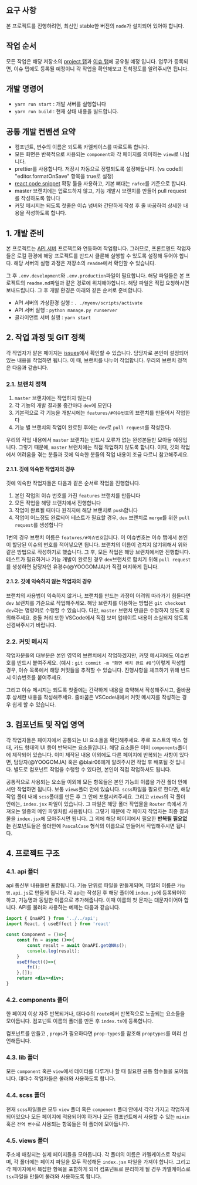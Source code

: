 ## 요구 사항

본 프로젝트를 진행하려면, 최신인 stable한 버전의 `node`가 설치되어 있어야 합니다.

## 작업 순서

모든 작업은 해당 저장소의 [project 탭](https://github.com/orgs/DSC-Sahmyook/projects/2)과 [이슈 탭](https://github.com/DSC-Sahmyook/Sejul-client/issues)에 공유될 예정 입니다.
업무가 등록되면, 이슈 탭에도 등록될 예정이니 각 작업을 확인해보고 진척정도를 알려주시면 됩니다.

## 개발 명령어

-   `yarn run start` : 개발 서버를 실행합니다
-   `yarn run build` : 현재 상태 내용을 빌드합니다.

## 공통 개발 컨벤션 요약

-   컴포넌트, 변수의 이름은 되도록 카멜케이스를 따르도록 합니다.
-   모든 화면은 반복적으로 사용되는 `component`와 각 페이지를 의미하는 `view`로 나뉩니다.
-   prettier를 사용합니다. 저장시 자동으로 정렬되도록 설정해둡니다. (vs code의 "editor.formatOnSave" 항목을 true로 설정)
-   [react code snippet](https://marketplace.visualstudio.com/items?itemName=dsznajder.es7-react-js-snippets) 확장 툴을 사용하고, 기본 뼈대는 `rafce`를 기준으로 합니다.
-   master 브랜치에는 업로드하지 않고, 기능 개발시 브랜치를 만들어 pull request를 작성하도록 합니다
-   커밋 메시지는 되도록 첫줄은 이슈 넘버와 간단하게 작성 후 줄 바꿈하여 상세한 내용을 작성하도록 합니다.

## 1. 개발 준비

본 프로젝트는 [API 서버](https://github.com/DSC-Sahmyook/Sejul-api) 프로젝트와 연동하여 작업합니다. 그러므로, 프론트엔드 작업자들은 로컬 환경에 해당 프로젝트를 반드시 클론해 실행할 수 있도록 설정해 두어야 합니다. 해당 서버의 실행 과정은 저장소의 `readme`에서 확인할 수 있습니다.

그 후 `.env.development`와 `.env.production`파일이 필요합니다. 해당 파일들은 본 프로젝트의 `readme.md`파일과 같은 경로에 위치해야합니다. 해당 파일은 직접 요청하시면 보내드립니다. 그 후 개발 환경은 아래와 같은 순서로 준비합니다.

-   API 서버의 가상환경 실행 : `. ./myenv/scripts/activate`
-   API 서버 실행 : `python manage.py runserver`
-   클라이언트 서버 실행 : `yarn start`

## 2. 작업 과정 및 GIT 정책

각 작업자가 맡은 페이지는 [issues](https://github.com/DSC-Sahmyook/Sejul-client/issues)에서 확인할 수 있습니다. 담당자로 본인이 설정되어 있는 내용을 작업하면 됩니다. 이 때, 브랜치를 나누어 작업합니다. 우리의 브랜치 정책은 다음과 같습니다.

### 2.1. 브랜치 정책

1. `master` 브랜치에는 작업하지 않는다
2. 각 기능의 개발 결과물 중간마다 `dev`에 모인다
3. 기본적으로 각 기능을 개발시에는 `features/#이슈번호`의 브랜치를 만들어서 작업한다
4. 기능 별 브랜치의 작업이 완료된 후에는 `dev`로 `pull request`를 작성한다.

우리의 작업 내용에서 `master` 브랜치는 반드시 오류가 없는 완성본들만 모아둘 예정입니다. 그렇기 때문에, `master` 브랜치에는 직접 작업하지 않도록 합니다. 이때, 깃의 작업에서 어려움을 겪는 분들과 깃에 익숙한 분들의 작업 내용이 조금 다르니 참고해주세요.

#### 2.1.1. 깃에 익숙한 작업자의 경우

깃에 익숙한 작업자들은 다음과 같은 순서로 작업을 진행합니다.

1. 본인 작업의 이슈 번호를 가진 `features` 브랜치를 만듭니다
2. 모든 작업을 해당 브랜치에서 진행합니다
3. 작업이 완료될 때마다 원격지에 해당 브랜치로 `push`합니다
4. 작업이 어느정도 완료되어 테스트가 필요할 경우, `dev` 브랜치로 `merge`를 위한 `pull request`를 생성합니다

1번의 경우 브랜치 이름은 `features/#이슈번호`입니다. 이 이슈번호는 이슈 탭에서 본인이 할당된 이슈의 번호를 적어넣으면 됩니다. 브랜치의 이름이 겹치지 않기위해서 위와 같은 방법으로 작성하기로 했습니다. 그 후, 모든 작업은 해당 브랜치에서만 진행합니다. 테스트가 필요하거나 기능 개발이 완료된 경우 `dev`브랜치로 합치기 위해 `pull request`를 생성하면 담당자인 유경수(@YOOGOMJA)가 직접 머지하게 됩니다.

#### 2.1.2. 깃에 익숙하지 않는 작업자의 경우

브랜치의 사용법이 익숙하지 않거나, 브랜치를 만드는 과정이 어려워 따라가기 힘들다면 `dev` 브랜치를 기준으로 작업해주세요. 해당 브랜치를 이용하는 방법은 `git checkout dev`라는 명령어로 수행할 수 있습니다. 다만, `master` 브랜치 만큼은 수정하지 않도록 유의해주세요. 충돌 처리 또한 VSCode에서 직접 보며 업데이트 내용이 소실되지 않도록 신경써주시기 바랍니다.

### 2.2. 커밋 메시지

작업자분들의 대부분은 본인 영역의 브랜치에서 작업하겠지만, 커밋 메시지에도 이슈번호를 반드시 붙여주세요. (예시 : `git commit -m "화면 배치 완료 #8"`)이렇게 작성할 경우, 이슈 목록에서 해당 커밋들을 추적할 수 있습니다. 진행사항을 체크하기 위해 반드시 이슈번호를 붙여주세요.

그리고 이슈 메시지는 되도록 첫줄에는 간략하게 내용을 축약해서 작성해주시고, 줄바꿈 후 상세한 내용을 작성해주세요. 줄바꿈은 VSCode내에서 커밋 메시지를 작성하는 경우 쉽게 할 수 있습니다.

## 3. 컴포넌트 및 작업 영역

각 작업자들은 페이지에서 공통되는 UI 요소들을 확인해주세요. 주로 포스트의 박스 형태, 카드 형태의 UI 등이 반복되는 요소들입니다. 해당 요소들은 이미 `components`폴더에 제작되어 있습니다. 이미 제작된 내용 이외에도 다른 페이지에 반복되는 사항이 있다면, 담당자(@YOOGOMJA) 혹은 @blair06에게 알려주시면 작업 후 배포될 것 입니다. 별도로 컴포넌트 작업을 수행할 수 있다면, 본인이 직접 작업하셔도 됩니다.

공통적으로 사용되는 요소들 이외에 모든 항목들은 본인 기능의 이름을 가진 폴더 안에서만 작업하면 됩니다. 보통 `views`폴더 안에 있습니다. `scss`파일을 필요로 한다면, 해당 작업 폴더 내에 `scss`폴더를 만든 후 그 안에 포함시켜주세요. 그리고 `views`의 각 폴더 안에는, `index.jsx` 파일이 있습니다. 그 파일은 해당 폴더 작업물을 `Router` 측에서 가져오는 일종의 메인 파일처럼 사용됩니다. 그렇기 때문에 각 페이지 작업자는 최종 결과물을 `index.jsx`에 모아주시면 됩니다. 그 외에 해당 페이지에서 필요한 **반복될 필요없는** 컴포넌트들은 폴더안에 `PascalCase` 형식의 이름으로 만들어서 작업해주시면 됩니다.

## 4. 프로젝트 구조

### 4.1. api 폴더

api 통신부 내용들만 포함됩니다. 기능 단위로 파일을 만들게되며, 파일의 이름은 `기능명.api.js`로 만들게 됩니다. 각 api는 작성된 후
해당 폴더에 `index.js`에 등록되어야 하고, 기능명과 동일한 이름으로 추가해줍니다. 이때 이름의 첫 문자는 대문자이어야 합니다. API를 불러와 사용하는 예제는 다음과 같습니다.

```jsx
import { QnaAPI } from '../../api';
import React, { useEffect } from 'react'

const Component = ()=>{
    const fn = async ()=>{
        const result = await QnaAPI.getQNAs();
        console.log(result);
    }
    useEffect(()=>{
        fn();
    },[]);
    return <div><div>;
}
```

### 4.2. components 폴더

한 페이지 이상 자주 반복되거나, 대다수의 `route`에서 반복적으로 노출되는 요소들을 모아둡니다. 컴포넌트 이름의 폴더를 만든 후 `index.ts`에
등록합니다.

컴포넌트를 만들고 , `props`가 필요하다면 `prop-types`를 참조해 `proptypes`를 미리 선언해둡니다.

### 4.3. lib 폴더

모든 `component` 혹은 `view`에서 데이터를 다루거나 할 때 필요한 공통 함수들을 모아둡니다. 대다수 작업자들은 불러와 사용하도록 합니다.

### 4.4. scss 폴더

현재 `scss`파일들은 모두 `view` 폴더 혹은 `component` 폴더 안에서 각각 가지고 작업하게 되어있으나 모든 페이지에 적용되어야 하거나 모든 컴포넌트에서 사용할 수 있는 `mixin` 혹은 `전역 변수`로 사용되는 항목들은 이 폴더에 모아둡니다.

### 4.5. views 폴더

주소에 매칭되는 실제 페이지들을 모아둡니다. 각 폴더의 이름은 카멜케이스로 작성되며, 각 폴더에는 페이지 파일을 모두 작성해둔 `index.jsx` 파일을 가져야 합니다. 그리고 각 페이지에서 복잡한 항목을 포함하게 되어 컴포넌트로 분리하게 될 경우 카멜케이스로 `tsx`파일을 만들어 불러와 사용하도록 합니다.
